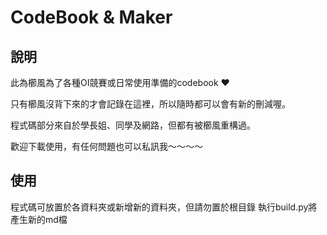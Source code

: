# CodeBook & Maker

## 說明

此為櫛風為了各種OI競賽或日常使用準備的codebook ❤️

只有櫛風沒背下來的才會記錄在這裡，所以隨時都可以會有新的刪減喔。

程式碼部分來自於學長姐、同學及網路，但都有被櫛風重構過。

歡迎下載使用，有任何問題也可以私訊我～～～～


## 使用

程式碼可放置於各資料夾或新增新的資料夾，但請勿置於根目錄
執行build.py將產生新的md檔
